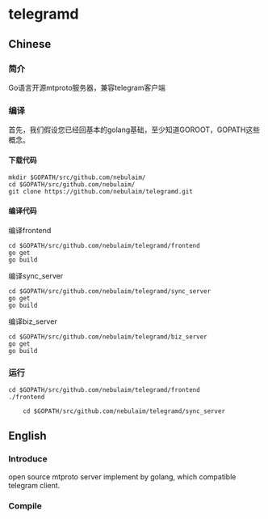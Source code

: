 # telegramd

## Chinese

### 简介
Go语言开源mtproto服务器，兼容telegram客户端

### 编译
首先，我们假设您已经回基本的golang基础，至少知道GOROOT，GOPATH这些概念。

#### 下载代码

    mkdir $GOPATH/src/github.com/nebulaim/
    cd $GOPATH/src/github.com/nebulaim/
    git clone https://github.com/nebulaim/telegramd.git

#### 编译代码

编译frontend

    cd $GOPATH/src/github.com/nebulaim/telegramd/frontend
    go get
    go build

编译sync_server

    cd $GOPATH/src/github.com/nebulaim/telegramd/sync_server
    go get
    go build

编译biz_server

    cd $GOPATH/src/github.com/nebulaim/telegramd/biz_server
    go get
    go build


### 运行

    cd $GOPATH/src/github.com/nebulaim/telegramd/frontend
    ./frontend

        cd $GOPATH/src/github.com/nebulaim/telegramd/sync_server

## English

### Introduce
open source mtproto server implement by golang, which compatible telegram client.

### Compile
